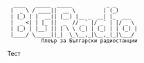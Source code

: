
      ____   _____  _____           _ _       
     |  _ \ / ____||  __ \         | (_)      
     | |_) | |  __|| |__) |__ _  __| |_  ___  
     |  _ <| | |_ ||  _  // _` |/ _` | |/ _ \ 
     | |_) | |__| || | \ \ (_| | (_| | | (_) |
     |____/ \_____||_|  \_\__,_|\__,_|_|\___/ 
               Плеър за Български радиостанции                

Тест
